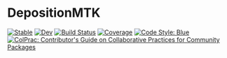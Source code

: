 # DepositionMTK

[![Stable](https://img.shields.io/badge/docs-stable-blue.svg)](https://earthsciml.github.io/DepositionMTK.jl/stable)
[![Dev](https://img.shields.io/badge/docs-dev-blue.svg)](https://earthsciml.github.io/DepositionMTK.jl/dev)
[![Build Status](https://github.com/ctessum/DepositionMTK.jl/workflows/CI/badge.svg)](https://github.com/earthsciml/DepositionMTK.jl/actions)
[![Coverage](https://codecov.io/gh/ctessum/DepositionMTK.jl/branch/master/graph/badge.svg)](https://codecov.io/gh/earthsciml/DepositionMTK.jl)
[![Code Style: Blue](https://img.shields.io/badge/code%20style-blue-4495d1.svg)](https://github.com/invenia/BlueStyle)
[![ColPrac: Contributor's Guide on Collaborative Practices for Community Packages](https://img.shields.io/badge/ColPrac-Contributor's%20Guide-blueviolet)](https://github.com/SciML/ColPrac)